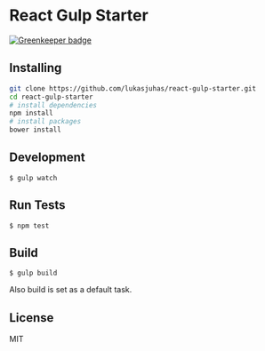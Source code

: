 # React Gulp Starter

[![Greenkeeper badge](https://badges.greenkeeper.io/lukasjuhas/react-gulp-starter.svg)](https://greenkeeper.io/)

## Installing
```sh
git clone https://github.com/lukasjuhas/react-gulp-starter.git
cd react-gulp-starter
# install dependencies
npm install
# install packages
bower install
```

## Development
```
$ gulp watch
```

## Run Tests
```
$ npm test
```

## Build
```
$ gulp build
```
Also build is set as a default task.

## License

MIT
